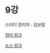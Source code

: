 # 9강

스터디 정리자 : 김보람

[정리 링크](https://www.evernote.com/l/AU7FWuEVLtlGbbgh9ZvNNZ4klv8jSXcHPTA)

[소스 링크](https://github.com/gwegwe1234/modernJavaInAction/tree/master/src/chap9)